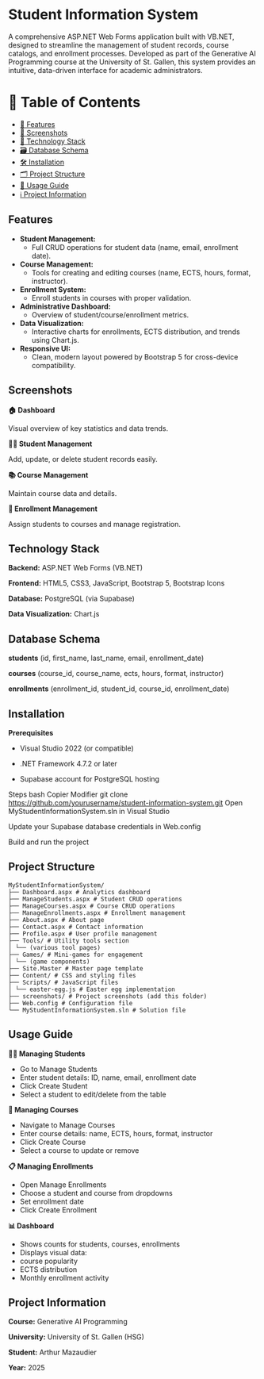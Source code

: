 # Student Information System

A comprehensive ASP.NET Web Forms application built with VB.NET, designed to streamline the management of student records, course catalogs, and enrollment processes. Developed as part of the Generative AI Programming course at the University of St. Gallen, this system provides an intuitive, data-driven interface for academic administrators.

# 📑 Table of Contents
- [🎯 Features](#features)  
- [📸 Screenshots](#screenshots)  
- [🧰 Technology Stack](#technology-stack)  
- [🗃️ Database Schema](#database-schema)  
- [🛠️ Installation](#installation)  
- [🗂️ Project Structure](#project-structure)  
- [📘 Usage Guide](#usage-guide)  
- [ℹ️ Project Information](#project-information)  

## Features
- **Student Management:**
  - Full CRUD operations for student data (name, email, enrollment date).
- **Course Management:**
  - Tools for creating and editing courses (name, ECTS, hours, format, instructor).
- **Enrollment System:**
  - Enroll students in courses with proper validation.
- **Administrative Dashboard:**
  - Overview of student/course/enrollment metrics.
- **Data Visualization:**
  - Interactive charts for enrollments, ECTS distribution, and trends using Chart.js.
- **Responsive UI:**
  - Clean, modern layout powered by Bootstrap 5 for cross-device compatibility.

## Screenshots
**🏠 Dashboard**

Visual overview of key statistics and data trends.

**👨‍🎓 Student Management**

Add, update, or delete student records easily.

**📚 Course Management**

Maintain course data and details.

**📝 Enrollment Management**

Assign students to courses and manage registration.

## Technology Stack
**Backend:** ASP.NET Web Forms (VB.NET)

**Frontend:** HTML5, CSS3, JavaScript, Bootstrap 5, Bootstrap Icons

**Database:** PostgreSQL (via Supabase)

**Data Visualization:** Chart.js

## Database Schema
**students**
(id, first_name, last_name, email, enrollment_date)

**courses**
(course_id, course_name, ects, hours, format, instructor)

**enrollments**
(enrollment_id, student_id, course_id, enrollment_date)

## Installation
**Prerequisites**
- Visual Studio 2022 (or compatible)

- .NET Framework 4.7.2 or later

- Supabase account for PostgreSQL hosting

Steps
bash
Copier
Modifier
git clone https://github.com/yourusername/student-information-system.git
Open MyStudentInformationSystem.sln in Visual Studio

Update your Supabase database credentials in Web.config

Build and run the project

## Project Structure
```
MyStudentInformationSystem/
├── Dashboard.aspx # Analytics dashboard
├── ManageStudents.aspx # Student CRUD operations
├── ManageCourses.aspx # Course CRUD operations
├── ManageEnrollments.aspx # Enrollment management
├── About.aspx # About page
├── Contact.aspx # Contact information
├── Profile.aspx # User profile management
├── Tools/ # Utility tools section
│ └── (various tool pages)
├── Games/ # Mini-games for engagement
│ └── (game components)
├── Site.Master # Master page template
├── Content/ # CSS and styling files
├── Scripts/ # JavaScript files
│ └── easter-egg.js # Easter egg implementation
├── screenshots/ # Project screenshots (add this folder)
├── Web.config # Configuration file
└── MyStudentInformationSystem.sln # Solution file 
```
## Usage Guide
**🧑‍🎓 Managing Students**
- Go to Manage Students
- Enter student details: ID, name, email, enrollment date
- Click Create Student
- Select a student to edit/delete from the table

**📘 Managing Courses**
- Navigate to Manage Courses
- Enter course details: name, ECTS, hours, format, instructor
- Click Create Course
- Select a course to update or remove

**📋 Managing Enrollments**
- Open Manage Enrollments
- Choose a student and course from dropdowns
- Set enrollment date
- Click Create Enrollment

**📊 Dashboard**
- Shows counts for students, courses, enrollments
- Displays visual data:
- course popularity
- ECTS distribution
- Monthly enrollment activity

## Project Information
**Course:** Generative AI Programming

**University:** University of St. Gallen (HSG)

**Student:** Arthur Mazaudier

**Year:** 2025
